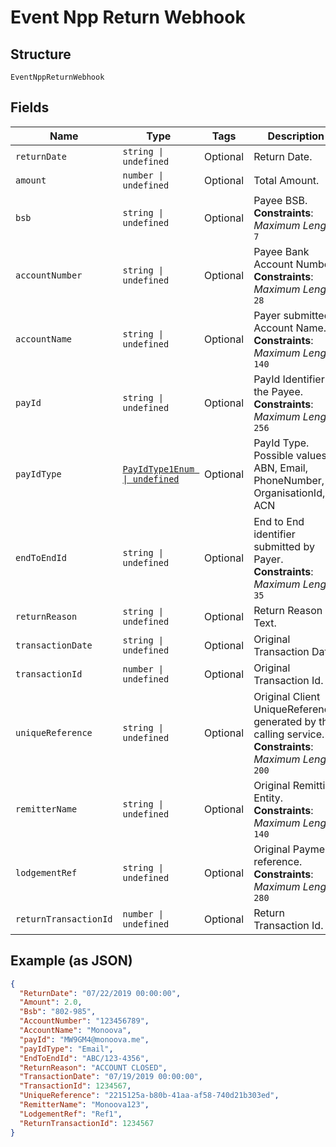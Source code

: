 
# Event Npp Return Webhook

## Structure

`EventNppReturnWebhook`

## Fields

| Name | Type | Tags | Description |
|  --- | --- | --- | --- |
| `returnDate` | `string \| undefined` | Optional | Return Date. |
| `amount` | `number \| undefined` | Optional | Total Amount. |
| `bsb` | `string \| undefined` | Optional | Payee BSB.<br>**Constraints**: *Maximum Length*: `7` |
| `accountNumber` | `string \| undefined` | Optional | Payee Bank Account Number.<br>**Constraints**: *Maximum Length*: `28` |
| `accountName` | `string \| undefined` | Optional | Payer submitted Account Name.<br>**Constraints**: *Maximum Length*: `140` |
| `payId` | `string \| undefined` | Optional | PayId Identifier of the Payee.<br>**Constraints**: *Maximum Length*: `256` |
| `payIdType` | [`PayIdType1Enum \| undefined`](../../doc/models/pay-id-type-1-enum.md) | Optional | PayId Type. Possible values:&nbsp; ABN, Email, PhoneNumber, OrganisationId, ACN |
| `endToEndId` | `string \| undefined` | Optional | End to End identifier submitted by Payer.<br>**Constraints**: *Maximum Length*: `35` |
| `returnReason` | `string \| undefined` | Optional | Return Reason Text. |
| `transactionDate` | `string \| undefined` | Optional | Original Transaction Date. |
| `transactionId` | `number \| undefined` | Optional | Original Transaction Id. |
| `uniqueReference` | `string \| undefined` | Optional | Original Client UniqueReference, generated by the calling service.<br>**Constraints**: *Maximum Length*: `200` |
| `remitterName` | `string \| undefined` | Optional | Original Remitting Entity.<br>**Constraints**: *Maximum Length*: `140` |
| `lodgementRef` | `string \| undefined` | Optional | Original Payment reference.<br>**Constraints**: *Maximum Length*: `280` |
| `returnTransactionId` | `number \| undefined` | Optional | Return Transaction Id. |

## Example (as JSON)

```json
{
  "ReturnDate": "07/22/2019 00:00:00",
  "Amount": 2.0,
  "Bsb": "802-985",
  "AccountNumber": "123456789",
  "AccountName": "Monoova",
  "payId": "MW9GM4@monoova.me",
  "payIdType": "Email",
  "EndToEndId": "ABC/123-4356",
  "ReturnReason": "ACCOUNT CLOSED",
  "TransactionDate": "07/19/2019 00:00:00",
  "TransactionId": 1234567,
  "UniqueReference": "2215125a-b80b-41aa-af58-740d21b303ed",
  "RemitterName": "Monoova123",
  "LodgementRef": "Ref1",
  "ReturnTransactionId": 1234567
}
```

